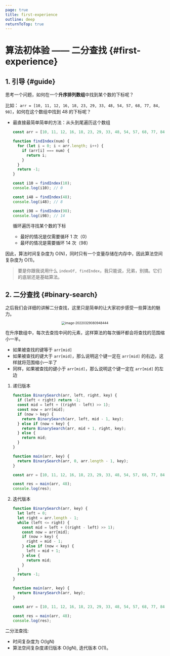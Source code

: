 ```yaml
---
page: true
title: first-experience
outline: deep
returnToTop: true
---
```


# 算法初体验 —— 二分查找 {#first-experience}

## 1. 引导 {#guide}

思考一个问题，如何在一个**升序排列数组**中找到某个数的下标呢？

比如： `arr = [10, 11, 12, 16, 18, 23, 29, 33, 48, 54, 57, 68, 77, 84, 98]`，如何在这个数组中找到 48 的下标呢？

- 最直接最简单简单的方法：从头到尾遍历这个数组

  ```js
  const arr = [10, 11, 12, 16, 18, 23, 29, 33, 48, 54, 57, 68, 77, 84, 98];

  function findIndex(num) {
    for (let i = 0; i < arr.length; i++) {
      if (arr[i] === num) {
        return i;
      }
    }
    return -1;
  }

  const i10 = findIndex(10);
  console.log(i10); // 0

  const i48 = findIndex(48);
  console.log(i48); // 8

  const i98 = findIndex(98);
  console.log(i98); // 14
  ```

  循环遍历寻找某个数的下标

  - 最好的情况是仅需要循环 1 次（0）
  - 最坏的情况是需要循环 14 次（98）

因此，算法时间复杂度为 O(N)，同时只有一个变量存储在内存中，因此算法空间复杂度为 O(1)。

> 要是你跟我说用什么 `indexOf, findIndex`，我只能说，兄弟，别搞。它们的底层还是基础算法。

## 2. 二分查找 {#binary-search}

之后我们会详细的讲解二分查找，这里只是简单的让大家初步感受一些算法的魅力。

<div align='center'>
  <img src="/assets/chapter-01/binary-search/01.png" alt="image-20220329080948444" style="zoom:70%;" />
</div>

在升序数组中，每次去查找中间的元素，这样算法的每次循环都会将查找的范围缩小一半。

- 如果被查找的键等于 `arr[mid]`
- 如果被查找的键大于 `arr[mid]`，那么说明这个键一定在 `arr[mid]` 的右边，这样就将范围缩小一半了
- 同样，如果被查找的键小于 `arr[mid]`，那么说明这个键一定在 `arr[mid]` 的左边

1. 递归版本

   ```js
   function BinarySearch(arr, left, right, key) {
     if (left < right) return -1;
     const mid = left + ((right - left) >> 1);
     const now = arr[mid];
     if (now > key) {
       return BinarySearch(arr, left, mid - 1, key);
     } else if (now < key) {
       return BinarySearch(arr, mid + 1, right, key);
     } else {
       return mid;
     }
   }

   function main(arr, key) {
     return BinarySearch(arr, 0, arr.length - 1, key);
   }

   const arr = [10, 11, 12, 16, 18, 23, 29, 33, 48, 54, 57, 68, 77, 84, 98];

   const res = main(arr, 48);
   console.log(res);
   ```

2. 迭代版本

   ```js
   function BinarySearch(arr, key) {
     let left = 0;
     let right = arr.length - 1;
     while (left <= right) {
       const mid = left + ((right - left) >> 1);
       const now = arr[mid];
       if (now > key) {
         right = mid - 1;
       } else if (now < key) {
         left = mid + 1;
       } else {
         return mid;
       }
     }
     return -1;
   }

   function main(arr, key) {
     return BinarySearch(arr, key);
   }

   const arr = [10, 11, 12, 16, 18, 23, 29, 33, 48, 54, 57, 68, 77, 84, 98];

   const res = main(arr, 48);
   console.log(res);
   ```

二分法查找:

- 时间复杂度为 O(lgN)
- 算法空间复杂度递归版本 O(lgN), 迭代版本 O(1)。
